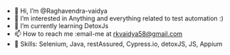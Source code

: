 - 👋 Hi, I’m @Raghavendra-vaidya
- 👀 I’m interested in Anything and everything related to test automation :)
- 🌱 I’m currently learning DetoxJs
- 📫 How to reach me :email-me at rkvaidya58@gmail.com
- :honey_pot: Skills: Selenium, Java, restAssured, Cypress.io, detoxJS, JS, Appium

<!---
Raghavendra-vaidya/Raghavendra-vaidya is a ✨ special ✨ repository because its `README.md` (this file) appears on your GitHub profile.
You can click the Preview link to take a look at your changes.
--->
